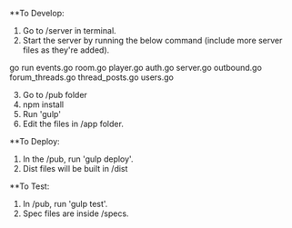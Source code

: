 **To Develop:

1. Go to /server in terminal.
2. Start the server by running the below command (include more server files as they're added).

  go run events.go room.go player.go auth.go server.go outbound.go forum_threads.go thread_posts.go users.go

3. Go to /pub folder
4. npm install
5. Run 'gulp'
6. Edit the files in /app folder.


**To Deploy:

1. In the /pub, run 'gulp deploy'.
2. Dist files will be built in /dist


**To Test:

1. In /pub, run 'gulp test'.
2. Spec files are inside /specs.

